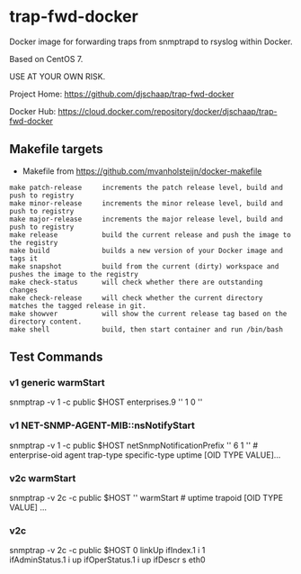 # trap-fwd-docker

Docker image for forwarding traps from snmptrapd to rsyslog within Docker.

Based on CentOS 7.

USE AT YOUR OWN RISK.

Project Home: https://github.com/djschaap/trap-fwd-docker

Docker Hub: https://cloud.docker.com/repository/docker/djschaap/trap-fwd-docker

## Makefile targets

- Makefile from https://github.com/mvanholsteijn/docker-makefile

```
make patch-release     increments the patch release level, build and push to registry
make minor-release     increments the minor release level, build and push to registry
make major-release     increments the major release level, build and push to registry
make release           build the current release and push the image to the registry
make build             builds a new version of your Docker image and tags it
make snapshot          build from the current (dirty) workspace and pushes the image to the registry
make check-status      will check whether there are outstanding changes
make check-release     will check whether the current directory matches the tagged release in git.
make showver           will show the current release tag based on the directory content.
make shell             build, then start container and run /bin/bash
```

## Test Commands

### v1 generic warmStart
   snmptrap -v 1 -c public $HOST enterprises.9 '' 1 0 ''

### v1 NET-SNMP-AGENT-MIB::nsNotifyStart
   snmptrap -v 1 -c public $HOST netSnmpNotificationPrefix '' 6 1 ''
    # enterprise-oid agent trap-type specific-type uptime [OID TYPE VALUE]...

### v2c warmStart
   snmptrap -v 2c -c public $HOST '' warmStart
    # uptime trapoid [OID TYPE VALUE] ...

### v2c
   snmptrap -v 2c -c public $HOST 0 linkUp ifIndex.1 i 1 \
     ifAdminStatus.1 i up ifOperStatus.1 i up ifDescr s eth0
